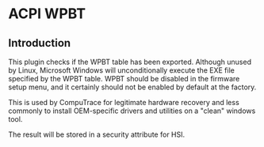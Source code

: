 ACPI WPBT
=========

Introduction
------------

This plugin checks if the WPBT table has been exported. Although unused by
Linux, Microsoft Windows will unconditionally execute the EXE file specified by
the WPBT table. WPBT should be disabled in the firmware setup menu, and it
certainly should not be enabled by default at the factory.

This is used by CompuTrace for legitimate hardware recovery and less commonly
to install OEM-specific drivers and utilities on a "clean" windows tool.

The result will be stored in a security attribute for HSI.
